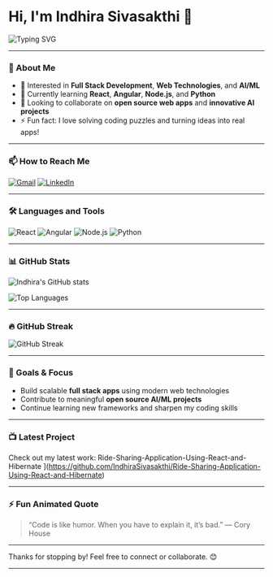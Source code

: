 <!--
  Hi there 👋 I'm Indhira Sivasakthi
-->

# Hi, I'm Indhira Sivasakthi 👋

![Typing SVG](https://readme-typing-svg.demolab.com?font=Fira+Code&size=28&pause=1000&color=00F7FF&background=00000000&width=440&lines=Full+Stack+Developer;Web+Technologies+Enthusiast;AI%2FML+Explorer;Coding+Puzzle+Solver)

---

### 🚀 About Me

- 👀 Interested in **Full Stack Development**, **Web Technologies**, and **AI/ML**
- 🌱 Currently learning **React**, **Angular**, **Node.js**, and **Python**
- 💞️ Looking to collaborate on **open source web apps** and **innovative AI projects**
- ⚡ Fun fact: I love solving coding puzzles and turning ideas into real apps!

---

### 📫 How to Reach Me

[![Gmail](https://img.shields.io/badge/-sivasakthiindhira@gmail.com-c14438?style=flat&logo=Gmail&logoColor=white)](mailto:sivasakthiindhira@gmail.com)
[![LinkedIn](https://img.shields.io/badge/-Indhira-blue?style=flat&logo=Linkedin&logoColor=white&link=https://www.linkedin.com/in/indhira-siva-sakthi-b50209334/)](https://www.linkedin.com/in/indhira-siva-sakthi-b50209334/)

---

### 🛠️ Languages and Tools

![React](https://img.shields.io/badge/React-20232A?style=for-the-badge&logo=react&logoColor=61DAFB)
![Angular](https://img.shields.io/badge/Angular-DD0031?style=for-the-badge&logo=angular&logoColor=white)
![Node.js](https://img.shields.io/badge/Node.js-43853D?style=for-the-badge&logo=node.js&logoColor=white)
![Python](https://img.shields.io/badge/Python-3776AB?style=for-the-badge&logo=python&logoColor=white)

---

### 📊 GitHub Stats

![Indhira's GitHub stats](https://github-readme-stats.vercel.app/api?username=IndhiraSivasakthi&show_icons=true&theme=radical&count_private=true)

![Top Languages](https://github-readme-stats.vercel.app/api/top-langs/?username=IndhiraSivasakthi&layout=compact&theme=radical)

---

### 🔥 GitHub Streak

![GitHub Streak](https://github-readme-streak-stats.herokuapp.com/?user=IndhiraSivasakthi&theme=radical)

---

### 🎯 Goals & Focus

- Build scalable **full stack apps** using modern web technologies
- Contribute to meaningful **open source AI/ML projects**
- Continue learning new frameworks and sharpen my coding skills

---

### 📺 Latest Project


Check out my latest work: Ride-Sharing-Application-Using-React-and-Hibernate
](https://github.com/IndhiraSivasakthi/Ride-Sharing-Application-Using-React-and-Hibernate)

---

### ⚡ Fun Animated Quote

> “Code is like humor. When you have to explain it, it’s bad.” — Cory House

---

Thanks for stopping by! Feel free to connect or collaborate. 😊

---

<!--
You can generate your own profile README here:
https://rahuldkjain.github.io/gh-profile-readme-generator/
-->

